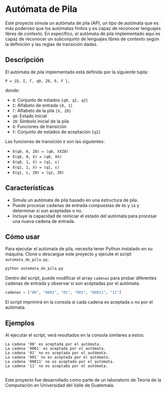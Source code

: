 # Autómata de Pila

Este proyecto simula un autómata de pila (AP), un tipo de autómata que es más poderoso que los autómatas finitos y es capaz de reconocer lenguajes libres de contexto. En específico, el autómata de pila implementado aquí es capaz de reconocer un subconjunto de lenguajes libres de contexto según la definición y las reglas de transición dadas.

## Descripción

El autómata de pila implementado está definido por la siguiente tupla:

```
P = {Q, Σ, Γ, q0, Z0, δ, F },
```

donde:

- `Q`: Conjunto de estados `{q0, q1, q2}`
- `Σ`: Alfabeto de entrada `{0, 1}`
- `Γ`: Alfabeto de la pila `{X, Z0}`
- `q0`: Estado inicial
- `Z0`: Símbolo inicial de la pila
- `δ`: Funciones de transición
- `F`: Conjunto de estados de aceptación `{q2}`

Las funciones de transición `δ` son las siguientes:

- `δ(q0, 0, Z0) = (q0, XXZ0)`
- `δ(q0, 0, X) = (q0, XX)`
- `δ(q0, 1, X) = (q1, ε)`
- `δ(q1, 1, X) = (q1, ε)`
- `δ(q1, ε, Z0) = (q2, Z0)`

## Características

- Simula un autómata de pila basado en una estructura de pila.
- Puede procesar cadenas de entrada compuestas de `0`s y `1`s y determinar si son aceptadas o no.
- Incluye la capacidad de reiniciar el estado del autómata para procesar una nueva cadena de entrada.

## Cómo usar

Para ejecutar el autómata de pila, necesita tener Python instalado en su máquina. Clone o descargue este proyecto y ejecute el script `automata_de_pila.py`.

```bash
python automata_de_pila.py
```

Dentro del script, puede modificar el array `cadenas` para probar diferentes cadenas de entrada y observar si son aceptadas por el autómata.

```python
cadenas = ["00", "0001", "01", "001", "00011", "11"]
```

El script imprimirá en la consola si cada cadena es aceptada o no por el autómata.

## Ejemplos

Al ejecutar el script, verá resultados en la consola similares a estos:

```
La cadena '00' es aceptada por el autómata.
La cadena '0001' es aceptada por el autómata.
La cadena '01' no es aceptada por el autómata.
La cadena '001' no es aceptada por el autómata.
La cadena '00011' no es aceptada por el autómata.
La cadena '11' no es aceptada por el autómata.
```

##

Este proyecto fue desarrollado como parte de un laboratorio de Teoría de la Computación en Universidad del Valle de Guatemala.